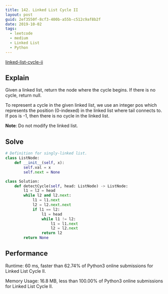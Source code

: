 ```yaml
---
title: 142. Linked List Cycle II
layout: post
guid: 2ef3550f-8cf3-400b-a55b-c512c9af8b2f
date: 2019-10-02
tags:
  - leetcode
  - medium
  - Linked List
  - Python
---
```


[linked-list-cycle-ii](https://leetcode.com/problems/linked-list-cycle-ii/)

## Explain

Given a linked list, return the node where the cycle begins. If there is no cycle, return null.

To represent a cycle in the given linked list, we use an integer pos which represents the position (0-indexed) in the linked list where tail connects to. If pos is -1, then there is no cycle in the linked list.

**Note**: Do not modify the linked list.

## Solve

``` python
# Definition for singly-linked list.
class ListNode:
    def __init__(self, x):
        self.val = x
        self.next = None

class Solution:
    def detectCycle(self, head: ListNode) -> ListNode:
        l1 = l2 = head
        while l2 and l2.next:
            l1 = l1.next
            l2 = l2.next.next
            if l1 == l2:
                l1 = head
                while l1 != l2:
                    l1 = l1.next
                    l2 = l2.next
                return l2
        return None
```

## Performance

Runtime: 60 ms, faster than 62.74% of Python3 online submissions for Linked List Cycle II.

Memory Usage: 16.8 MB, less than 100.00% of Python3 online submissions for Linked List Cycle II.
